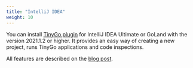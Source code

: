 ```yaml
---
title: "IntelliJ IDEA"
weight: 10
---
```


You can install [TinyGo plugin](https://plugins.jetbrains.com/plugin/16915-tinygo) for IntelliJ IDEA Ultimate or GoLand with the version 2021.1.2 or higher. It provides an easy way of creating a new project, runs TinyGo applications and code inspections.

All features are described on the [blog post](https://blog.jetbrains.com/go/2021/06/02/tinygo-for-tiny-applications-discover-a-new-plugin-for-goland/).
